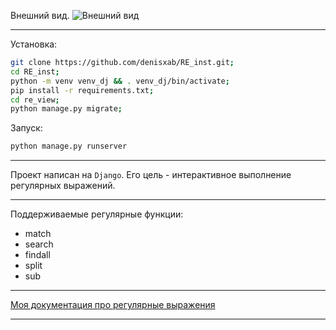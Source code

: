 Внешний вид.
![Внешний вид](https://i.imgur.com/CPKWv7H.png)

---
Установка:

```bash
git clone https://github.com/denisxab/RE_inst.git;
cd RE_inst;
python -m venv venv_dj && . venv_dj/bin/activate;
pip install -r requirements.txt;
cd re_view;
python manage.py migrate;
```

Запуск:

```bash
python manage.py runserver
```

---

Проект написан на `Django`. Его цель - интерактивное выполнение регулярных выражений.

---
Поддерживаемые регулярные функции:

- match
- search
- findall
- split
- sub

---

[Моя документация про регулярные выражения](https://github.com/denisxab/open_lessen/blob/main/%D0%A3%D1%80%D0%BE%D0%BA%D0%B8/%D0%91%D0%BB%D0%BE%D0%BA9%20-%20Re%2C%20Unit-Tests.md)

---
